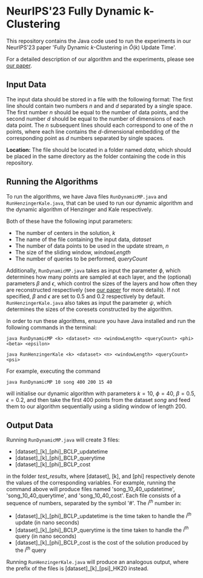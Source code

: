 # NeurIPS'23 Fully Dynamic k-Clustering

This repository contains the Java code used to run the experiments in our NeurIPS'23 paper 'Fully Dynamic $k$-Clustering in $\tilde O(k)$ Update Time'.

For a detailed description of our algorithm and the experiments, please see [our paper](https://drive.google.com/file/d/1CyV2aT0j3slsOQ4nBGYVl7R6T8QUuOL1/view "our paper").

## Input Data

The input data should be stored in a file with the following format: The first line should contain two numbers $n$ and and $d$ separated by a single space. The first number $n$ should be equal to the number of data points, and the second number $d$ should be equal to the number of dimensions of each data point. The $n$ subsequent lines should each correspond to one of the $n$ points, where each line contains the $d$-dimensional embedding of the corresponding point as $d$ numbers separated by single spaces.

**Location:** The file should be located in a folder named *data*, which should be placed in the same directory as the folder containing the code in this repository.

## Running the Algorithms

To run the algorithms, we have Java files `RunDynamicMP.java` and `RunHenzingerKale.java`, that can be used to run our dynamic algorithm and the dynamic algorithm of Henzinger and Kale respectively.

Both of these have the following input parameters:
* The number of centers in the solution, $k$
* The name of the file containing the input data, *dataset*
* The number of data points to be used in the update stream, $n$
* The size of the sliding window, *windowLength*
* The number of queries to be performed, *queryCount*

Additionally, `RunDynamicMP.java` takes as input the parameter $\phi$, which determines how many points are sampled at each layer, and the (optional) parameters $\beta$ and $\epsilon$, which control the sizes of the layers and how often they are reconstructed respectively (see [our paper](https://drive.google.com/file/d/1CyV2aT0j3slsOQ4nBGYVl7R6T8QUuOL1/view "our paper") for more details). If not specified, $\beta$ and $\epsilon$ are set to $0.5$ and $0.2$ respectively by default. `RunHenzingerKale.java` also takes as input the parameter $\psi$, which determines the sizes of the coresets constructed by the algorithm.

In order to run these algorithms, ensure you have Java installed and run the following commands in the terminal:

```
java RunDynamicMP <k> <dataset> <n> <windowLength> <queryCount> <phi> <beta> <epsilon>
```

```
java RunHenzingerKale <k> <dataset> <n> <windowLength> <queryCount> <psi>
```

For example, executing the command

```
java RunDynamicMP 10 song 400 200 15 40
```

will initialise our dynamic algorithm with parameters $k=10$, $\phi = 40$, $\beta = 0.5$, $\epsilon = 0.2$, and then take the first $400$ points from the dataset *song* and feed them to our algorithm sequentially using a sliding window of length $200$.

## Output Data

Running `RunDynamicMP.java` will create 3 files:
* [dataset]\_[k]\_[phi]\_BCLP\_updatetime
* [dataset]\_[k]\_[phi]\_BCLP\_querytime
* [dataset]\_[k]\_[phi]\_BCLP\_cost

in the folder *test\_results*, where [dataset], [k], and [phi] respectively denote the values of the corresponding variables. For example, running the command above will produce files named 'song_10_40_updatetime', 'song_10_40_querytime', and 'song_10_40_cost'. Each file consists of a sequence of numbers, separated by the symbol '#'. The $i^{th}$ number in:

* [dataset]\_[k]\_[phi]\_BCLP\_updatetime is the time taken to handle the $i^{th}$ update (in nano seconds)
* [dataset]\_[k]\_[phi]\_BCLP\_querytime is the time taken to handle the $i^{th}$ query (in nano seconds)
* [dataset]\_[k]\_[phi]\_BCLP\_cost is the cost of the solution produced by the $i^{th}$ query

Running `RunHenzingerKale.java` will produce an analogous output, where the prefix of the files is [dataset]\_[k]\_[psi]\_HK20 instead.
